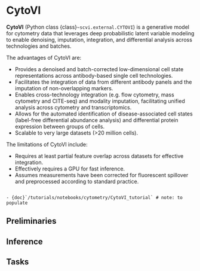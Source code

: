 # CytoVI

**CytoVI** (Python class {class}`~scvi.external.CYTOVI`) is a generative model for cytometry data that leverages deep probabilistic latent variable modeling to enable denoising, imputation, integration, and differential analysis across technologies and batches.

The advantages of CytoVI are:

- Provides a denoised and batch-corrected low-dimensional cell state representations across antibody-based single cell technologies.
- Facilitates the integration of data from different antibody panels and the imputation of non-overlapping markers.
- Enables cross-technology integration (e.g. flow cytometry, mass cytometry and CITE-seq) and modality imputation, facilitating unified analysis across cytometry and transcriptomics.
- Allows for the automated identification of disease-associated cell states (label-free differential abundance analysis) and differential protein expression between groups of cells.
- Scalable to very large datasets (>20 million cells).

The limitations of CytoVI include:

- Requires at least partial feature overlap across datasets for effective integration.
- Effectively requires a GPU for fast inference.
- Assumes measurements have been corrected for fluorescent spillover and preprocessed according to standard practice.

```{topic} Tutorials:

- {doc}`/tutorials/notebooks/cytometry/CytoVI_tutorial` # note: to populate
```

## Preliminaries


## Inference


## Tasks
